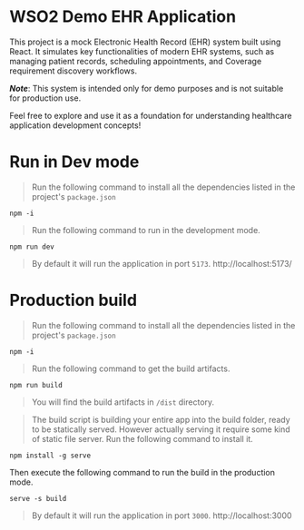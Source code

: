 # WSO2 Demo EHR Application

This project is a mock Electronic Health Record (EHR) system built using React. It simulates key functionalities of modern EHR systems, such as managing patient records, scheduling appointments, and Coverage requirement discovery workflows.

**_Note_**: This system is intended only for demo purposes and is not suitable for production use.

Feel free to explore and use it as a foundation for understanding healthcare application development concepts!

# Run in Dev mode

> Run the following command to install all the dependencies listed in the project's `package.json`

```
npm -i
```

> Run the following command to run in the development mode.

```
npm run dev
```

> By default it will run the application in port `5173`. http://localhost:5173/

# Production build

> Run the following command to install all the dependencies listed in the project's `package.json`

```
npm -i
```

> Run the following command to get the build artifacts.

```
npm run build
```

> You will find the build artifacts in `/dist` directory.

> The build script is building your entire app into the build folder, ready to be statically served. However actually serving it require some kind of static file server. Run the following command to install it.

```
npm install -g serve
```

Then execute the following command to run the build in the production mode.

```
serve -s build
```

> By default it will run the application in port `3000`. http://localhost:3000
